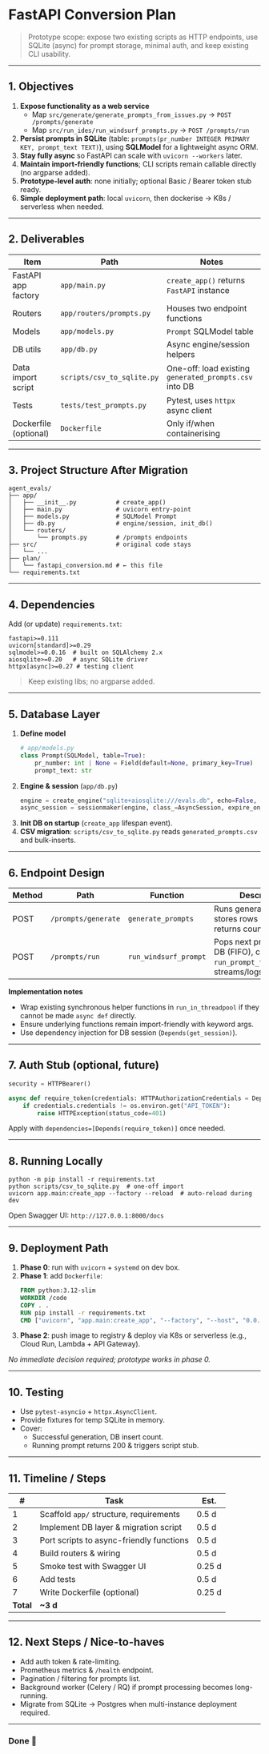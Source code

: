 # FastAPI Conversion Plan

> Prototype scope: expose two existing scripts as HTTP endpoints, use SQLite (async) for prompt storage, minimal auth, and keep existing CLI usability.

---
## 1. Objectives

1. **Expose functionality as a web service**
   * Map `src/generate/generate_prompts_from_issues.py` → `POST /prompts/generate`  
   * Map `src/run_ides/run_windsurf_prompts.py`   → `POST /prompts/run`
2. **Persist prompts in SQLite** (table: `prompts(pr_number INTEGER PRIMARY KEY, prompt_text TEXT)`), using **SQLModel** for a lightweight async ORM.
3. **Stay fully async** so FastAPI can scale with `uvicorn --workers` later.
4. **Maintain import-friendly functions**; CLI scripts remain callable directly (no argparse added).
5. **Prototype-level auth**: none initially; optional Basic / Bearer token stub ready.
6. **Simple deployment path**: local `uvicorn`, then dockerise → K8s / serverless when needed.

---
## 2. Deliverables

| Item | Path | Notes |
|------|------|-------|
| FastAPI app factory | `app/main.py` | `create_app()` returns `FastAPI` instance |
| Routers | `app/routers/prompts.py` | Houses two endpoint functions |
| Models | `app/models.py` | `Prompt` SQLModel table |
| DB utils | `app/db.py` | Async engine/session helpers |
| Data import script | `scripts/csv_to_sqlite.py` | One-off: load existing `generated_prompts.csv` into DB |
| Tests | `tests/test_prompts.py` | Pytest, uses `httpx` async client |
| Dockerfile (optional) | `Dockerfile` | Only if/when containerising |

---
## 3. Project Structure After Migration

```
agent_evals/
├── app/
│   ├── __init__.py           # create_app()
│   ├── main.py               # uvicorn entry-point
│   ├── models.py             # SQLModel Prompt
│   ├── db.py                 # engine/session, init_db()
│   └── routers/
│       └── prompts.py        # /prompts endpoints
├── src/                      # original code stays
│   └── ...
├── plan/
│   └── fastapi_conversion.md # ← this file
└── requirements.txt
```

---
## 4. Dependencies

Add (or update) `requirements.txt`:

```
fastapi>=0.111
uvicorn[standard]>=0.29
sqlmodel>=0.0.16  # built on SQLAlchemy 2.x
aiosqlite>=0.20   # async SQLite driver
httpx[async]>=0.27 # testing client
```

> Keep existing libs; no argparse added.

---
## 5. Database Layer

1. **Define model**
   ```python
   # app/models.py
   class Prompt(SQLModel, table=True):
       pr_number: int | None = Field(default=None, primary_key=True)
       prompt_text: str
   ```
2. **Engine & session** (`app/db.py`)
   ```python
   engine = create_engine("sqlite+aiosqlite:///evals.db", echo=False, future=True)
   async_session = sessionmaker(engine, class_=AsyncSession, expire_on_commit=False)
   ```
3. **Init DB on startup** (`create_app` lifespan event).
4. **CSV migration**: `scripts/csv_to_sqlite.py` reads `generated_prompts.csv` and bulk-inserts.

---
## 6. Endpoint Design

| Method | Path | Function | Description |
|--------|------|----------|-------------|
| POST | `/prompts/generate` | `generate_prompts` | Runs generator script, stores rows in DB, returns count added |
| POST | `/prompts/run` | `run_windsurf_prompt` | Pops next prompt from DB (FIFO), calls `run_prompt_for_next_row`, streams/logs result |

**Implementation notes**
* Wrap existing synchronous helper functions in `run_in_threadpool` if they cannot be made `async def` directly.
* Ensure underlying functions remain import-friendly with keyword args.
* Use dependency injection for DB session (`Depends(get_session)`).

---
## 7. Auth Stub (optional, future)

```python
security = HTTPBearer()

async def require_token(credentials: HTTPAuthorizationCredentials = Depends(security)):
    if credentials.credentials != os.environ.get("API_TOKEN"):
        raise HTTPException(status_code=401)
```
Apply with `dependencies=[Depends(require_token)]` once needed.

---
## 8. Running Locally

```
python -m pip install -r requirements.txt
python scripts/csv_to_sqlite.py  # one-off import
uvicorn app.main:create_app --factory --reload  # auto-reload during dev
```

Open Swagger UI: `http://127.0.0.1:8000/docs`

---
## 9. Deployment Path

1. **Phase 0**: run with `uvicorn` + `systemd` on dev box.
2. **Phase 1**: add `Dockerfile`:
   ```dockerfile
   FROM python:3.12-slim
   WORKDIR /code
   COPY . .
   RUN pip install -r requirements.txt
   CMD ["uvicorn", "app.main:create_app", "--factory", "--host", "0.0.0.0", "--port", "80"]
   ```
3. **Phase 2**: push image to registry & deploy via K8s or serverless (e.g., Cloud Run, Lambda + API Gateway).

_No immediate decision required; prototype works in phase 0._

---
## 10. Testing

* Use `pytest-asyncio` + `httpx.AsyncClient`.
* Provide fixtures for temp SQLite in memory.
* Cover:
  * Successful generation, DB insert count.
  * Running prompt returns 200 & triggers script stub.

---
## 11. Timeline / Steps

| # | Task | Est.
|---|------|-----|
| 1 | Scaffold `app/` structure, requirements | 0.5 d |
| 2 | Implement DB layer & migration script | 0.5 d |
| 3 | Port scripts to async-friendly functions | 0.5 d |
| 4 | Build routers & wiring | 0.5 d |
| 5 | Smoke test with Swagger UI | 0.25 d |
| 6 | Add tests | 0.5 d |
| 7 | Write Dockerfile (optional) | 0.25 d |
| **Total** | **~3 d** |

---
## 12. Next Steps / Nice-to-haves

* Add auth token & rate-limiting.
* Prometheus metrics & `/health` endpoint.
* Pagination / filtering for prompts list.
* Background worker (Celery / RQ) if prompt processing becomes long-running.
* Migrate from SQLite → Postgres when multi-instance deployment required.

---
### Done 🚀
